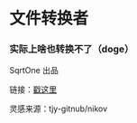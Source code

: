 # 文件转换者

### 实际上啥也转换不了（doge）

SqrtOne 出品

链接：[戳这里](https://sqrtone.github.io/converter/)

灵感来源：tjy-gitnub/nikov
